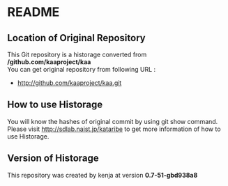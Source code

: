 # README
## Location of Original Repository
This Git repository is a historage converted from **/github.com/kaaproject/kaa**  
You can get original repository from following URL :

- http://github.com/kaaproject/kaa.git

## How to use Historage
You will know the hashes of original commit by using git show command.  
Please visit <http://sdlab.naist.jp/kataribe> to get more information of how to use Historage.

## Version of Historage
This repository was created by kenja at version **0.7-51-gbd938a8**
